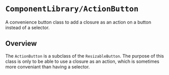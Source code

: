 # ``ComponentLibrary/ActionButton``

A convenience button class to add a closure as an action on a button instead of a selector.

## Overview

The `ActionButton` is a subclass of the `ResizableButton`. The purpose of this class is only to be able to use a closure as an action, which is sometimes more conveniant than having a selector.
